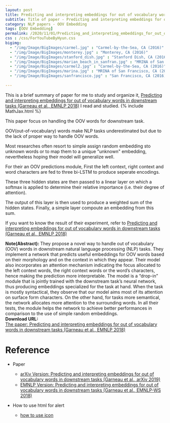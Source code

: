 ```yaml
---
layout: post
title: Predicting and interpreting embeddings for out of vocabulary words in downstream tasks
subtitle: Title of paper - Predicting and interpreting embeddings for out of vocabulary words in downstream tasks
category: NLP papers - OOV Embedding
tags: [OOV Embedding]
permalink: /2020/11/01/Predicting_and_interpreting_embeddings_for_out_of_vocabulary_words_in_downstream_tasks/
css : /css/ForYouTubeByHyun.css
bigimg: 
  - "/img/Image/BigImages/carmel.jpg" : "Carmel-by-the-Sea, CA (2016)"
  - "/img/Image/BigImages/monterey.jpg" : "Monterey, CA (2016)"
  - "/img/Image/BigImages/stanford_dish.jpg" : "Stanford Dish, CA (2016)"
  - "/img/Image/BigImages/marian_beach_in_sanfran.jpg" : "MRINA of San Francisco, CA (2016)"
  - "/img/Image/BigImages/carmel2.jpg" : "Carmel-by-the-Sea, CA (2016)"
  - "/img/Image/BigImages/marina.jpg" : "MRINA of San Francisco, CA (2016)"
  - "/img/Image/BigImages/sanfrancisco.jpg" : "San Francisco, CA (2016)"
  
---
```


This is a brief summary of paper for me to study and organize it, [Predicting and interpreting embeddings for out of vocabulary words in downstream tasks (Garneau et al., EMNLP 2018)](https://www.aclweb.org/anthology/W18-5439/) I read and studied. 
{% include MathJax.html %}

This paper focus on handling the OOV words for downstream task. 

OOV(out-of-vocabulary) words make NLP tasks underestimated but due to the lack of proper way to handle OOV words. 

Most researches often resort to simple assign random embedding sto unknown words or to map them to a unique "unknown" embedding, nevertheless hoping their model will generalize well.

For their an OOV predictions module, First the left context, right context and word characters are fed to three bi-LSTM to produce seperate encodings. 

These three hidden states are then passed to a linear layer on which a softmax is applied to determine their relative importance (i.e. their degree of attention). 

The output of this layer is then used to produce a weighted sum of the hidden states. Finally, a simple layer compoute an embedding from this sum.

If you want to know the result of their experiment, refer to [Predicting and interpreting embeddings for out of vocabulary words in downstream tasks (Garneau et al., EMNLP 2018)](https://www.aclweb.org/anthology/W18-5439/)

<div class="alert alert-info" role="alert"><i class="fa fa-info-circle"></i> <b>Note(Abstract): </b>
They propose a novel way to handle out of vocabulary (OOV) words in downstream natural language processing (NLP) tasks. They implement a network that predicts useful embeddings for OOV words based on their morphology and on the context in which they appear. Their model also incorporates an attention mechanism indicating the focus allocated to the left context words, the right context words or the word’s characters, hence making the prediction more interpretable. The model is a “drop-in” module that is jointly trained with the downstream task’s neural network, thus producing embeddings specialized for the task at hand. When the task is mostly syntactical, they observe that our model aims most of its attention on surface form characters. On the other hand, for tasks more semantical, the network allocates more attention to the surrounding words. In all their tests, the module helps the network to achieve better performances in comparison to the use of simple random embeddings.
</div>
    
<div class="alert alert-success" role="alert"><i class="fa fa-paperclip fa-lg"></i> <b>Download URL: </b><br>
  <a href="https://www.aclweb.org/anthology/W18-5439/">The paper: Predicting and interpreting embeddings for out of vocabulary words in downstream tasks (Garneau et al., EMNLP 2018)</a>
</div>

# Reference 

- Paper 
  - [arXiv Version: Predicting and interpreting embeddings for out of vocabulary words in downstream tasks (Garneau et al., arXiv 2019)](https://arxiv.org/abs/1903.00724)
  - [EMNLP Version: Predicting and interpreting embeddings for out of vocabulary words in downstream tasks  (Garneau et al., EMNLP-WS 2018)](https://www.aclweb.org/anthology/W18-5439/)
  
- How to use html for alert
  - [how to use icon](http://idratherbewriting.com/documentation-theme-jekyll/mydoc_icons.html)
    


